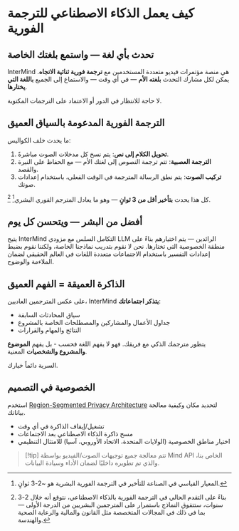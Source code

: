 # كيف يعمل الذكاء الاصطناعي للترجمة الفورية

## تحدث بأي لغة — واستمع بلغتك الخاصة

InterMind هي منصة مؤتمرات فيديو متعددة المستخدمين مع **ترجمة فورية ثنائية الاتجاه**.
يمكن لكل مشارك التحدث **بلغته الأم** — في أي وقت — والاستماع إلى الجميع **باللغة التي يختارها**.

لا حاجة للانتظار في الدور أو الاعتماد على الترجمات المكتوبة.

## الترجمة الفورية المدعومة بالسياق العميق

ما يحدث خلف الكواليس:

1. **تحويل الكلام إلى نص**: يتم نسخ كل مدخلات الصوت مباشرةً.
2. **الترجمة العصبية**: تتم ترجمة النصوص إلى لغتك الأم — مع الحفاظ على النبرة والقصد.
3. **تركيب الصوت**: يتم نطق الرسالة المترجمة في الوقت الفعلي، باستخدام إعدادات صوتك.

كل هذا يحدث **بتأخير أقل من 3 ثوانٍ** — وهو ما يعادل المترجم الفوري البشري[^1] [^2].

[^1]: المعيار القياسي في الصناعة للتأخير في الترجمة الفورية البشرية هو \~2-3 ثوانٍ.

[^2]: بناءً على التقدم الحالي في الترجمة الفورية بالذكاء الاصطناعي، نتوقع أنه خلال 2-3 سنوات، ستتفوق النماذج باستمرار على المترجمين البشريين من الدرجة الأولى — بما في ذلك في المجالات المتخصصة مثل القانون والمالية والرعاية الصحية والهندسة.

## أفضل من البشر — ويتحسن كل يوم

يتيح InterMind التكامل السلس مع مزودي LLM الرائدين — يتم اختيارهم بناءً على منطقة الخصوصية التي تختارها.
نحن لا نقوم بتدريب نماذجنا الخاصة، ولكننا نقوم بضبط إعدادات التفسير باستخدام الاجتماعات متعددة اللغات في العالم الحقيقي لضمان الملاءمة والوضوح.

## الذاكرة العميقة = الفهم العميق

على عكس المترجمين العاديين، InterMind **يتذكر اجتماعاتك**:

- سياق المحادثات السابقة
- جداول الأعمال والمشاركين والمصطلحات الخاصة بالمشروع
- النتائج والمهام والقرارات

يتطور مترجمك الذكي مع فريقك. فهو لا يفهم اللغة فحسب - بل يفهم **الموضوع والمشروع والشخصيات** المعنية.

السرية دائماً خيارك.

## الخصوصية في التصميم

استخدم [Region-Segmented Privacy Architecture](privacy-architecture) لتحديد مكان وكيفية معالجة بياناتك.

- تشغيل/إيقاف الذاكرة في أي وقت
- مسح ذاكرة الذكاء الاصطناعي بعد الاجتماعات
- اختيار مناطق الخصوصية (الولايات المتحدة، الاتحاد الأوروبي، آسيا) للامتثال التنظيمي

> [!tip] تتم معالجة جميع توجيهات الصوت/الفيديو بواسطة Mind API الخاص بنا، والذي تم تطويره داخليًا لضمان الأداء وسيادة البيانات.
